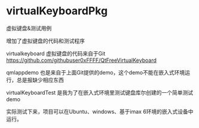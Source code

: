 # virtualKeyboardPkg
虚拟键盘&amp;测试用例

增加了虚拟键盘的代码和测试程序

virtualkeyboard
虚拟键盘的代码来自于Git
https://github.com/githubuser0xFFFF/QtFreeVirtualKeyboard

qmlappdemo
也是来自于上面Git提供的demo，这个demo不能在嵌入式环境运行，总是报缺少相应东西

virtualKeyboardTest
是我为了在嵌入式环境里测试键盘库尔创建的一个简单测试demo


实际测试下来，项目可以在Ubuntu、windows、基于imax 6环境的嵌入式设备中运行。

